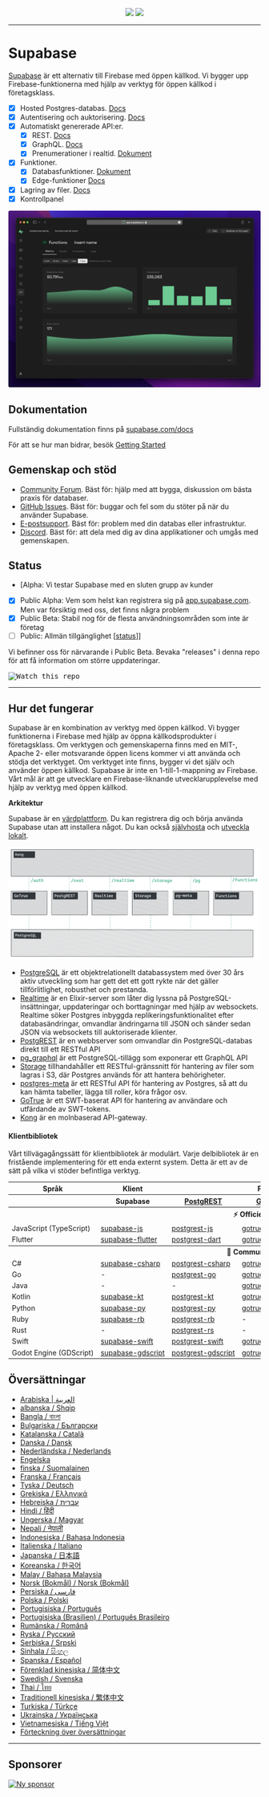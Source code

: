 <p align="center">
<img src="https://user-images.githubusercontent.com/8291514/213727234-cda046d6-28c6-491a-b284-b86c5cede25d.png#gh-light-mode-only">
<img src="https://user-images.githubusercontent.com/8291514/213727225-56186826-bee8-43b5-9b15-86e839d89393.png#gh-dark-mode-only">
</p>

---

# Supabase

[Supabase](https://supabase.com) är ett alternativ till Firebase med öppen källkod. Vi bygger upp Firebase-funktionerna med hjälp av verktyg för öppen källkod i företagsklass.

- [x] Hosted Postgres-databas. [Docs](https://supabase.com/docs/guides/database)
- [x] Autentisering och auktorisering. [Docs](https://supabase.com/docs/guides/auth)
- [x] Automatiskt genererade API:er.
  - [x] REST. [Docs](https://supabase.com/docs/guides/api#rest-api-overview)
  - [x] GraphQL. [Docs](https://supabase.com/docs/guides/api#graphql-api-overview)
  - [x] Prenumerationer i realtid. [Dokument](https://supabase.com/docs/guides/api#realtime-api-overview)
- [x] Funktioner.
  - [x] Databasfunktioner. [Dokument](https://supabase.com/docs/guides/database/functions)
  - [x] Edge-funktioner [Docs](https://supabase.com/docs/guides/functions)
- [x] Lagring av filer. [Docs](https://supabase.com/docs/guides/storage)
- [x] Kontrollpanel

![Supabase Dashboard](https://raw.githubusercontent.com/supabase/supabase/master/apps/www/public/images/github/supabase-dashboard.png)

## Dokumentation

Fullständig dokumentation finns på [supabase.com/docs](https://supabase.com/docs)

För att se hur man bidrar, besök [Getting Started](../DEVELOPERS.md)

## Gemenskap och stöd

- [Community Forum](https://github.com/supabase/supabase/discussions). Bäst för: hjälp med att bygga, diskussion om bästa praxis för databaser.
- [GitHub Issues](https://github.com/supabase/supabase/issues). Bäst för: buggar och fel som du stöter på när du använder Supabase.
- [E-postsupport](https://supabase.com/docs/support#business-support). Bäst för: problem med din databas eller infrastruktur.
- [Discord](https://discord.supabase.com). Bäst för: att dela med dig av dina applikationer och umgås med gemenskapen.

## Status

- [Alpha: Vi testar Supabase med en sluten grupp av kunder
- [x] Public Alpha: Vem som helst kan registrera sig på [app.supabase.com](https://app.supabase.com). Men var försiktig med oss, det finns några problem
- [x] Public Beta: Stabil nog för de flesta användningsområden som inte är företag
- [ ] Public: Allmän tillgänglighet [[status](https://supabase.com/docs/guides/getting-started/features#feature-status)]]

Vi befinner oss för närvarande i Public Beta. Bevaka "releases" i denna repo för att få information om större uppdateringar.

<kbd><img src="https://raw.githubusercontent.com/supabase/supabase/d5f7f413ab356dc1a92075cb3cee4e40a957d5b1/web/static/watch-repo.gif" alt="Watch this repo"/></kbd>

---

## Hur det fungerar

Supabase är en kombination av verktyg med öppen källkod. Vi bygger funktionerna i Firebase med hjälp av öppna källkodsprodukter i företagsklass. Om verktygen och gemenskaperna finns med en MIT-, Apache 2- eller motsvarande öppen licens kommer vi att använda och stödja det verktyget. Om verktyget inte finns, bygger vi det själv och använder öppen källkod. Supabase är inte en 1-till-1-mappning av Firebase. Vårt mål är att ge utvecklare en Firebase-liknande utvecklarupplevelse med hjälp av verktyg med öppen källkod.

**Arkitektur**

Supabase är en [värdplattform](https://app.supabase.com). Du kan registrera dig och börja använda Supabase utan att installera något.
Du kan också [självhosta](https://supabase.com/docs/guides/hosting/overview) och [utveckla lokalt](https://supabase.com/docs/guides/local-development).

![Arkitektur](https://github.com/supabase/supabase/blob/master/apps/docs/public/img/supabase-architecture.png)

- [PostgreSQL](https://www.postgresql.org/) är ett objektrelationellt databassystem med över 30 års aktiv utveckling som har gett det ett gott rykte när det gäller tillförlitlighet, robusthet och prestanda.
- [Realtime](https://github.com/supabase/realtime) är en Elixir-server som låter dig lyssna på PostgreSQL-insättningar, uppdateringar och borttagningar med hjälp av websockets. Realtime söker Postgres inbyggda replikeringsfunktionalitet efter databasändringar, omvandlar ändringarna till JSON och sänder sedan JSON via websockets till auktoriserade klienter.
- [PostgREST](http://postgrest.org/) är en webbserver som omvandlar din PostgreSQL-databas direkt till ett RESTful API
- [pg_graphql](http://github.com/supabase/pg_graphql/) är ett PostgreSQL-tillägg som exponerar ett GraphQL API
- [Storage](https://github.com/supabase/storage-api) tillhandahåller ett RESTful-gränssnitt för hantering av filer som lagras i S3, där Postgres används för att hantera behörigheter.
- [postgres-meta](https://github.com/supabase/postgres-meta) är ett RESTful API för hantering av Postgres, så att du kan hämta tabeller, lägga till roller, köra frågor osv.
- [GoTrue](https://github.com/netlify/gotrue) är ett SWT-baserat API för hantering av användare och utfärdande av SWT-tokens.
- [Kong](https://github.com/Kong/kong) är en molnbaserad API-gateway.

#### Klientbibliotek

Vårt tillvägagångssätt för klientbibliotek är modulärt. Varje delbibliotek är en fristående implementering för ett enda externt system. Detta är ett av de sätt på vilka vi stöder befintliga verktyg.

<table style="table-layout:fixed; white-space: nowrap;">
  <tr>
    <th>Språk</th>
    <th>Klient</th>
    <th colspan="5">Feature-Clients (ingår i Supabase-klienten)</th>
  </tr>
  
  <tr>
    <th></th>
    <th>Supabase</th>
    <th><a href="https://github.com/postgrest/postgrest" target="_blank" rel="noopener noreferrer">PostgREST</a></th>
    <th><a href="https://github.com/supabase/gotrue" target="_blank" rel="noopener noreferrer">GoTrue</a></th>
    <th><a href="https://github.com/supabase/realtime" target="_blank" rel="noopener noreferrer">Realtime</a></th>
    <th><a href="https://github.com/supabase/storage-api" target="_blank" rel="noopener noreferrer">Storage</a></th>
    <th>Functions</th>
  </tr>
  <!-- TEMPLATE FOR NEW ROW -->
  <!-- START ROW
  <tr>
    <td>lang</td>
    <td><a href="https://github.com/supabase-community/supabase-lang" target="_blank" rel="noopener noreferrer">supabase-lang</a></td>
    <td><a href="https://github.com/supabase-community/postgrest-lang" target="_blank" rel="noopener noreferrer">postgrest-lang</a></td>
    <td><a href="https://github.com/supabase-community/gotrue-lang" target="_blank" rel="noopener noreferrer">gotrue-lang</a></td>
    <td><a href="https://github.com/supabase-community/realtime-lang" target="_blank" rel="noopener noreferrer">realtime-lang</a></td>
    <td><a href="https://github.com/supabase-community/storage-lang" target="_blank" rel="noopener noreferrer">storage-lang</a></td>
  </tr>
  END ROW -->
  
  <th colspan="7">⚡️ Officiell ⚡️</th>
  
  <tr>
    <td>JavaScript (TypeScript)</td>
    <td><a href="https://github.com/supabase/supabase-js" target="_blank" rel="noopener noreferrer">supabase-js</a></td>
    <td><a href="https://github.com/supabase/postgrest-js" target="_blank" rel="noopener noreferrer">postgrest-js</a></td>
    <td><a href="https://github.com/supabase/gotrue-js" target="_blank" rel="noopener noreferrer">gotrue-js</a></td>
    <td><a href="https://github.com/supabase/realtime-js" target="_blank" rel="noopener noreferrer">realtime-js</a></td>
    <td><a href="https://github.com/supabase/storage-js" target="_blank" rel="noopener noreferrer">storage-js</a></td>
    <td><a href="https://github.com/supabase/functions-js" target="_blank" rel="noopener noreferrer">functions-js</a></td>
  </tr>
    <tr>
    <td>Flutter</td>
    <td><a href="https://github.com/supabase/supabase-flutter" target="_blank" rel="noopener noreferrer">supabase-flutter</a></td>
    <td><a href="https://github.com/supabase/postgrest-dart" target="_blank" rel="noopener noreferrer">postgrest-dart</a></td>
    <td><a href="https://github.com/supabase/gotrue-dart" target="_blank" rel="noopener noreferrer">gotrue-dart</a></td>
    <td><a href="https://github.com/supabase/realtime-dart" target="_blank" rel="noopener noreferrer">realtime-dart</a></td>
    <td><a href="https://github.com/supabase/storage-dart" target="_blank" rel="noopener noreferrer">storage-dart</a></td>
    <td><a href="https://github.com/supabase/functions-dart" target="_blank" rel="noopener noreferrer">functions-dart</a></td>
  </tr>
  
  <th colspan="7">💚 Community 💚</th>
  
  <tr>
    <td>C#</td>
    <td><a href="https://github.com/supabase-community/supabase-csharp" target="_blank" rel="noopener noreferrer">supabase-csharp</a></td>
    <td><a href="https://github.com/supabase-community/postgrest-csharp" target="_blank" rel="noopener noreferrer">postgrest-csharp</a></td>
    <td><a href="https://github.com/supabase-community/gotrue-csharp" target="_blank" rel="noopener noreferrer">gotrue-csharp</a></td>
    <td><a href="https://github.com/supabase-community/realtime-csharp" target="_blank" rel="noopener noreferrer">realtime-csharp</a></td>
    <td><a href="https://github.com/supabase-community/storage-csharp" target="_blank" rel="noopener noreferrer">storage-csharp</a></td>
    <td><a href="https://github.com/supabase-community/functions-csharp" target="_blank" rel="noopener noreferrer">functions-csharp</a></td>
  </tr>
  <tr>
    <td>Go</td>
    <td>-</td>
    <td><a href="https://github.com/supabase-community/postgrest-go" target="_blank" rel="noopener noreferrer">postgrest-go</a></td>
    <td><a href="https://github.com/supabase-community/gotrue-go" target="_blank" rel="noopener noreferrer">gotrue-go</a></td>
    <td>-</td>
    <td><a href="https://github.com/supabase-community/storage-go" target="_blank" rel="noopener noreferrer">storage-go</a></td>
    <td><a href="https://github.com/supabase-community/functions-go" target="_blank" rel="noopener noreferrer">functions-go</a></td>
  </tr>
  <tr>
    <td>Java</td>
    <td>-</td>
    <td>-</td>
    <td><a href="https://github.com/supabase-community/gotrue-java" target="_blank" rel="noopener noreferrer">gotrue-java</a></td>
    <td>-</td>
    <td><a href="https://github.com/supabase-community/storage-java" target="_blank" rel="noopener noreferrer">storage-java</a></td>
    <td>-</td>
  </tr>
  <tr>
    <td>Kotlin</td>
    <td><a href="https://github.com/supabase-community/supabase-kt" target="_blank" rel="noopener noreferrer">supabase-kt</a></td>
    <td><a href="https://github.com/supabase-community/supabase-kt/tree/master/Postgrest" target="_blank" rel="noopener noreferrer">postgrest-kt</a></td>
    <td><a href="https://github.com/supabase-community/supabase-kt/tree/master/GoTrue" target="_blank" rel="noopener noreferrer">gotrue-kt</a></td>
    <td><a href="https://github.com/supabase-community/supabase-kt/tree/master/Realtime" target="_blank" rel="noopener noreferrer">realtime-kt</a></td>
    <td><a href="https://github.com/supabase-community/supabase-kt/tree/master/Storage" target="_blank" rel="noopener noreferrer">storage-kt</a></td>
    <td><a href="https://github.com/supabase-community/supabase-kt/tree/master/Functions" target="_blank" rel="noopener noreferrer">functions-kt</a></td>
  </tr>
  <tr>
    <td>Python</td>
    <td><a href="https://github.com/supabase-community/supabase-py" target="_blank" rel="noopener noreferrer">supabase-py</a></td>
    <td><a href="https://github.com/supabase-community/postgrest-py" target="_blank" rel="noopener noreferrer">postgrest-py</a></td>
    <td><a href="https://github.com/supabase-community/gotrue-py" target="_blank" rel="noopener noreferrer">gotrue-py</a></td>
    <td><a href="https://github.com/supabase-community/realtime-py" target="_blank" rel="noopener noreferrer">realtime-py</a></td>
    <td><a href="https://github.com/supabase-community/storage-py" target="_blank" rel="noopener noreferrer">storage-py</a></td>
    <td><a href="https://github.com/supabase-community/functions-py" target="_blank" rel="noopener noreferrer">functions-py</a></td>
  </tr>
  <tr>
    <td>Ruby</td>
    <td><a href="https://github.com/supabase-community/supabase-rb" target="_blank" rel="noopener noreferrer">supabase-rb</a></td>
    <td><a href="https://github.com/supabase-community/postgrest-rb" target="_blank" rel="noopener noreferrer">postgrest-rb</a></td>
    <td>-</td>
    <td>-</td>
    <td>-</td>
    <td>-</td>
  </tr>
  <tr>
    <td>Rust</td>
    <td>-</td>
    <td><a href="https://github.com/supabase-community/postgrest-rs" target="_blank" rel="noopener noreferrer">postgrest-rs</a></td>
    <td>-</td>
    <td>-</td>
    <td>-</td>
    <td>-</td>
  </tr>
  <tr>
    <td>Swift</td>
    <td><a href="https://github.com/supabase-community/supabase-swift" target="_blank" rel="noopener noreferrer">supabase-swift</a></td>
    <td><a href="https://github.com/supabase-community/postgrest-swift" target="_blank" rel="noopener noreferrer">postgrest-swift</a></td>
    <td><a href="https://github.com/supabase-community/gotrue-swift" target="_blank" rel="noopener noreferrer">gotrue-swift</a></td>
    <td><a href="https://github.com/supabase-community/realtime-swift" target="_blank" rel="noopener noreferrer">realtime-swift</a></td>
    <td><a href="https://github.com/supabase-community/storage-swift" target="_blank" rel="noopener noreferrer">storage-swift</a></td>
    <td><a href="https://github.com/supabase-community/functions-swift" target="_blank" rel="noopener noreferrer">functions-swift</a></td>
  </tr>
  <tr>
    <td>Godot Engine (GDScript)</td>
    <td><a href="https://github.com/supabase-community/godot-engine.supabase" target="_blank" rel="noopener noreferrer">supabase-gdscript</a></td>
    <td><a href="https://github.com/supabase-community/postgrest-gdscript" target="_blank" rel="noopener noreferrer">postgrest-gdscript</a></td>
    <td><a href="https://github.com/supabase-community/gotrue-gdscript" target="_blank" rel="noopener noreferrer">gotrue-gdscript</a></td>
    <td><a href="https://github.com/supabase-community/realtime-gdscript" target="_blank" rel="noopener noreferrer">realtime-gdscript</a></td>
    <td><a href="https://github.com/supabase-community/storage-gdscript" target="_blank" rel="noopener noreferrer">storage-gdscript</a></td>
    <td><a href="https://github.com/supabase-community/functions-gdscript" target="_blank" rel="noopener noreferrer">functions-gdscript</a></td>
  </tr>
  
</table>

<!--- Remove this list if you're translating to another language, it's hard to keep updated across multiple files-->
<!--- Keep only the link to the list of translation files-->

## Översättningar

- [Arabiska | العربية](/i18n/README.ar.md)
- [albanska / Shqip](/i18n/README.sq.md)
- [Bangla / বাংলা](/i18n/README.bn.md)
- [Bulgariska / Български](/i18n/README.bg.md)
- [Katalanska / Català](/i18n/README.ca.md)
- [Danska / Dansk](/i18n/README.da.md)
- [Nederländska / Nederlands](/i18n/README.nl.md)
- [Engelska](https://github.com/supabase/supabase)
- [finska / Suomalainen](/i18n/README.fi.md)
- [Franska / Français](/i18n/README.fr.md)
- [Tyska / Deutsch](/i18n/README.de.md)
- [Grekiska / Ελληνικά](/i18n/README.gr.md)
- [Hebreiska / עברית](/i18n/README.he.md)
- [Hindi / हिंदी](/i18n/README.hi.md)
- [Ungerska / Magyar](/i18n/README.hu.md)
- [Nepali / नेपाली](/i18n/README.ne.md)
- [Indonesiska / Bahasa Indonesia](/i18n/README.id.md)
- [Italienska / Italiano](/i18n/README.it.md)
- [Japanska / 日本語](/i18n/README.jp.md)
- [Koreanska / 한국어](/i18n/README.ko.md)
- [Malay / Bahasa Malaysia](/i18n/README.ms.md)
- [Norsk (Bokmål) / Norsk (Bokmål)](/i18n/README.nb-no.md)
- [Persiska / فارسی](/i18n/README.fa.md)
- [Polska / Polski](/i18n/README.pl.md)
- [Portugisiska / Português](/i18n/README.pt.md)
- [Portugisiska (Brasilien) / Português Brasileiro](/i18n/README.pt-br.md)
- [Rumänska / Română](/i18n/README.ro.md)
- [Ryska / Pусский](/i18n/README.ru.md)
- [Serbiska / Srpski](/i18n/README.sr.md)
- [Sinhala / සිංහල](/i18n/README.si.md)
- [Spanska / Español](/i18n/README.es.md)
- [Förenklad kinesiska / 简体中文](/i18n/README.zh-cn.md)
- [Swedish / Svenska](/i18n/README.sv.md)
- [Thai / ไทย](/i18n/README.th.md)
- [Traditionell kinesiska / 繁体中文](/i18n/README.zh-tw.md)
- [Turkiska / Türkçe](/i18n/README.tr.md)
- [Ukrainska / Українська](/i18n/README.uk.md)
- [Vietnamesiska / Tiếng Việt](/i18n/README.vi-vn.md)
- [Förteckning över översättningar](/i18n/languages.md) <!--- Keep only this -->

---

## Sponsorer

[![Ny sponsor](https://user-images.githubusercontent.com/10214025/90518111-e74bbb00-e198-11ea-8f88-c9e3c1aa4b5b.png)](https://github.com/sponsors/supabase)
